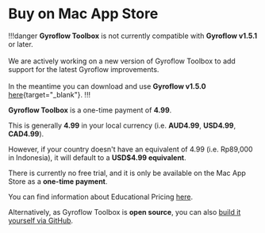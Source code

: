 # Buy on Mac App Store

!!!danger
**Gyroflow Toolbox** is not currently compatible with **Gyroflow v1.5.1** or later.<br />
<br />
We are actively working on a new version of Gyroflow Toolbox to add support for the latest Gyroflow improvements.<br />
<br />
In the meantime you can download and use **Gyroflow v1.5.0** [here](https://github.com/gyroflow/gyroflow/releases/tag/v1.5.0){target="_blank"}.
!!!

**Gyroflow Toolbox** is a one-time payment of **4.99**.

This is generally **4.99** in your local currency (i.e. **AUD4.99**, **USD4.99**, **CAD4.99**).

However, if your country doesn't have an equivalent of 4.99 (i.e. Rp89,000 in Indonesia), it will default to a **USD$4.99 equivalent**.

There is currently no free trial, and it is only be available on the Mac App Store as a **one-time payment**.

You can find information about Educational Pricing [here](https://gyroflowtoolbox.io/educational/).

Alternatively, as Gyroflow Toolbox is **open source**, you can also [build it yourself via GitHub](https://github.com/latenitefilms/GyroflowToolbox).